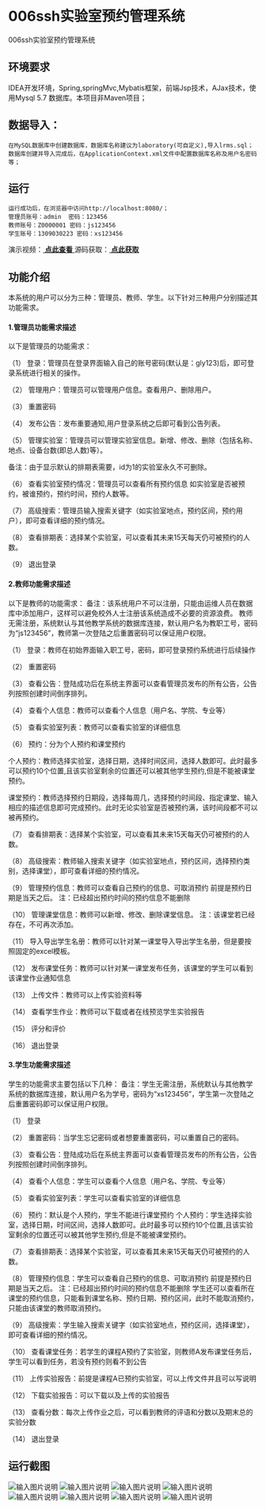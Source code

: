 #  006ssh实验室预约管理系统
006ssh实验室预约管理系统


## 环境要求
IDEA开发环境，Spring,springMvc,Mybatis框架，前端Jsp技术，AJax技术，使用Mysql 5.7 数据库。本项目非Maven项目；

## 数据导入：
````
在MySQL数据库中创建数据库，数据库名称建议为laboratory(可自定义),导入lrms.sql；
数据库创建并导入完成后，在ApplicationContext.xml文件中配置数据库名称及用户名密码等；
````
## 运行
````
运行成功后，在浏览器中访问http://localhost:8080/；
管理员账号：admin  密码：123456
教师账号：Z0000001 密码：js123456
学生账号：1309030223 密码：xs123456
````
演示视频：[ **点此查看** ](https://www.bilibili.com/video/BV18b4y1d7Vi/)
源码获取：[ **点此获取** ](http://www.shuyue.fun/index.php?type=productinfo&id=117)

## 功能介绍
本系统的用户可以分为三种：管理员、教师、学生。以下针对三种用户分别描述其功能需求。
#### 1.管理员功能需求描述
以下是管理员的功能需求：

（1） 登录：管理员在登录界面输入自己的账号密码(默认是：gly123)后，即可登录系统进行相关的操作。

（2） 管理用户：管理员可以管理用户信息。查看用户、删除用户。

（3） 重置密码

（4） 发布公告：发布重要通知,用户登录系统之后即可看到公告列表。

（5） 管理实验室：管理员可以管理实验室信息。新增、修改、删除（包括名称、地点、设备台数(即总人数)等）。

备注：由于显示默认的排期表需要，id为1的实验室永久不可删除。

（6） 查看实验室预约情况：管理员可以查看所有预约信息 如实验室是否被预约，被谁预约，预约时间，预约人数等。

（7） 高级搜索：管理员输入搜索关键字（如实验室地点，预约区间，预约用户），即可查看详细的预约情况。

（8） 查看排期表：选择某个实验室，可以查看其未来15天每天仍可被预约的人数。

（9） 退出登录
#### 2.教师功能需求描述
以下是教师的功能需求：
备注：该系统用户不可以注册，只能由运维人员在数据库中添加用户，这样可以避免校外人士注册该系统造成不必要的资源浪费。
教师无需注册，系统默认与其他教学系统的数据库连接，默认用户名为教职工号，密码为“js123456”，教师第一次登陆之后重置密码可以保证用户权限。

（1） 登录：教师在初始界面输入职工号，密码，即可登录预约系统进行后续操作

（2） 重置密码

（3） 查看公告：登陆成功后在系统主界面可以查看管理员发布的所有公告，公告列按照创建时间倒序排列。

（4） 查看个人信息：教师可以查看个人信息（用户名、学院、专业等）

（5） 查看实验室列表：教师可以查看实验室的详细信息

（6） 预约：分为个人预约和课堂预约

个人预约：教师选择实验室，选择日期，选择时间区间，选择人数即可。此时最多可以预约10个位置,且该实验室剩余的位置还可以被其他学生预约,但是不能被课堂预约。

课堂预约：教师选择预约日期段，选择每周几，选择预约时间段、指定课堂、输入相应的描述信息即可完成预约。此时无论实验室是否被预约满，该时间段都不可以被再预约。

（7） 查看排期表：选择某个实验室，可以查看其未来15天每天仍可被预约的人数。

（8） 高级搜索：教师输入搜索关键字（如实验室地点，预约区间，选择预约类别，选择课堂），即可查看详细的预约情况。

（9） 管理预约信息：教师可以查看自己预约的信息、可取消预约 前提是预约日期是当天之后。
注：已经超出预约时间的预约信息不能删除

（10） 管理课堂信息：教师可以新增、修改、删除课堂信息。
注：该课堂若已经存在，不可再次添加。

（11） 导入导出学生名册：教师可以针对某一课堂导入导出学生名册，但是要按照固定的excel模板。

（12） 发布课堂任务：教师可以针对某一课堂发布任务，该课堂的学生可以看到该课堂作业通知信息

（13） 上传文件：教师可以上传实验资料等

（14） 查看学生作业：教师可以下载或者在线预览学生实验报告

（15） 评分和评价

（16） 退出登录
#### 3.学生功能需求描述
学生的功能需求主要包括以下几种：
备注：学生无需注册，系统默认与其他教学系统的数据库连接，默认用户名为学号，密码为“xs123456”，学生第一次登陆之后重置密码即可以保证用户权限。

（1） 登录

（2） 重置密码：当学生忘记密码或者想要重置密码，可以重置自己的密码。

（3） 查看公告：登陆成功后在系统主界面可以查看管理员发布的所有公告，公告列按照创建时间倒序排列。

（4） 查看个人信息：学生可以查看个人信息（用户名、学院、专业等）

（5） 查看实验室列表：学生可以查看实验室的详细信息

（6） 预约：默认是个人预约，学生不能进行课堂预约
个人预约：学生选择实验室，选择日期，时间区间，选择人数即可。此时最多可以预约10个位置,且该实验室剩余的位置还可以被其他学生预约,但是不能被课堂预约。

（7） 查看排期表：选择某个实验室，可以查看其未来15天每天仍可被预约的人数。

（8） 管理预约信息：学生可以查看自己预约的信息、可取消预约 前提是预约日期是当天之后。
注：已经超出预约时间的预约信息不能删除
学生还可以查看所在课堂的预约信息，只能看到课堂名称、预约日期、预约区间，此时不能取消预约，只能由该课堂的教师取消预约。

（9） 高级搜索：学生输入搜索关键字（如实验室地点，预约区间，选择课堂），即可查看详细的预约情况。

（10） 查看课堂任务：若学生的课程A预约了实验室，则教师A发布课堂任务后，学生可以看到任务，若没有预约则看不到公告

（11） 上传实验报告：前提是课程A已预约实验室，可以上传文件并且可以写说明

（12） 下载实验报告：可以下载以及上传的实验报告

（13） 查看分数：每次上传作业之后，可以看到教师的评语和分数以及期末总的实验分数

（14） 退出登录

## 运行截图

![输入图片说明](https://images.gitee.com/uploads/images/2021/0317/095522_3cf76eb9_863230.png "屏幕截图.png")
![输入图片说明](https://images.gitee.com/uploads/images/2021/0317/095531_51ea19b2_863230.png "屏幕截图.png")
![输入图片说明](https://images.gitee.com/uploads/images/2021/0317/110455_f087856f_863230.png "屏幕截图.png")
![输入图片说明](https://images.gitee.com/uploads/images/2021/0317/110521_8312646d_863230.png "屏幕截图.png")
![输入图片说明](https://images.gitee.com/uploads/images/2021/0317/110534_87bf7345_863230.png "屏幕截图.png")
![输入图片说明](https://images.gitee.com/uploads/images/2021/0317/110532_a6874950_863230.png "屏幕截图.png")
![输入图片说明](https://images.gitee.com/uploads/images/2021/0317/110547_892578b7_863230.png "屏幕截图.png")
![输入图片说明](https://images.gitee.com/uploads/images/2021/0317/110558_9e78c974_863230.png "屏幕截图.png")
